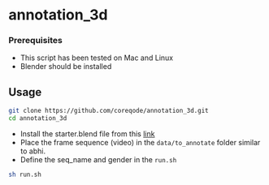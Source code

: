 # annotation_3d

### Prerequisites
- This script has been tested on Mac and Linux
- Blender should be installed 

## Usage

```bash
git clone https://github.com/coreqode/annotation_3d.git
cd annotation_3d
```


- Install the starter.blend file from this [link](https://iiitaphyd-my.sharepoint.com/:u:/g/personal/chandradeep_pokhariya_research_iiit_ac_in/EcPIPlqYX49AnTsULcDiioQBxiVLOAC05yaCrWdgFBOTyw?e=StDTff)
- Place the frame sequence (video) in the `data/to_annotate` folder similar to abhi.
- Define the seq_name and gender in the `run.sh`

```bash
sh run.sh
```
